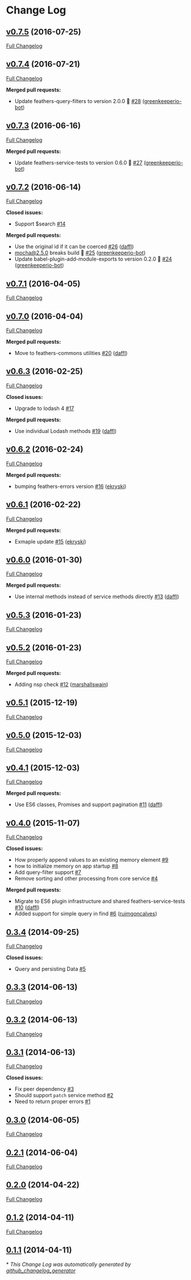 # Change Log

## [v0.7.5](https://github.com/feathersjs/feathers-memory/tree/v0.7.5) (2016-07-25)
[Full Changelog](https://github.com/feathersjs/feathers-memory/compare/v0.7.4...v0.7.5)

## [v0.7.4](https://github.com/feathersjs/feathers-memory/tree/v0.7.4) (2016-07-21)
[Full Changelog](https://github.com/feathersjs/feathers-memory/compare/v0.7.3...v0.7.4)

**Merged pull requests:**

- Update feathers-query-filters to version 2.0.0 🚀 [\#28](https://github.com/feathersjs/feathers-memory/pull/28) ([greenkeeperio-bot](https://github.com/greenkeeperio-bot))

## [v0.7.3](https://github.com/feathersjs/feathers-memory/tree/v0.7.3) (2016-06-16)
[Full Changelog](https://github.com/feathersjs/feathers-memory/compare/v0.7.2...v0.7.3)

**Merged pull requests:**

- Update feathers-service-tests to version 0.6.0 🚀 [\#27](https://github.com/feathersjs/feathers-memory/pull/27) ([greenkeeperio-bot](https://github.com/greenkeeperio-bot))

## [v0.7.2](https://github.com/feathersjs/feathers-memory/tree/v0.7.2) (2016-06-14)
[Full Changelog](https://github.com/feathersjs/feathers-memory/compare/v0.7.1...v0.7.2)

**Closed issues:**

- Support $search [\#14](https://github.com/feathersjs/feathers-memory/issues/14)

**Merged pull requests:**

- Use the original id if it can be coerced [\#26](https://github.com/feathersjs/feathers-memory/pull/26) ([daffl](https://github.com/daffl))
- mocha@2.5.0 breaks build 🚨 [\#25](https://github.com/feathersjs/feathers-memory/pull/25) ([greenkeeperio-bot](https://github.com/greenkeeperio-bot))
- Update babel-plugin-add-module-exports to version 0.2.0 🚀 [\#24](https://github.com/feathersjs/feathers-memory/pull/24) ([greenkeeperio-bot](https://github.com/greenkeeperio-bot))

## [v0.7.1](https://github.com/feathersjs/feathers-memory/tree/v0.7.1) (2016-04-05)
[Full Changelog](https://github.com/feathersjs/feathers-memory/compare/v0.7.0...v0.7.1)

## [v0.7.0](https://github.com/feathersjs/feathers-memory/tree/v0.7.0) (2016-04-04)
[Full Changelog](https://github.com/feathersjs/feathers-memory/compare/v0.6.3...v0.7.0)

**Merged pull requests:**

- Move to feathers-commons utilities [\#20](https://github.com/feathersjs/feathers-memory/pull/20) ([daffl](https://github.com/daffl))

## [v0.6.3](https://github.com/feathersjs/feathers-memory/tree/v0.6.3) (2016-02-25)
[Full Changelog](https://github.com/feathersjs/feathers-memory/compare/v0.6.2...v0.6.3)

**Closed issues:**

- Upgrade to lodash 4 [\#17](https://github.com/feathersjs/feathers-memory/issues/17)

**Merged pull requests:**

- Use individual Lodash methods [\#19](https://github.com/feathersjs/feathers-memory/pull/19) ([daffl](https://github.com/daffl))

## [v0.6.2](https://github.com/feathersjs/feathers-memory/tree/v0.6.2) (2016-02-24)
[Full Changelog](https://github.com/feathersjs/feathers-memory/compare/v0.6.1...v0.6.2)

**Merged pull requests:**

- bumping feathers-errors version [\#16](https://github.com/feathersjs/feathers-memory/pull/16) ([ekryski](https://github.com/ekryski))

## [v0.6.1](https://github.com/feathersjs/feathers-memory/tree/v0.6.1) (2016-02-22)
[Full Changelog](https://github.com/feathersjs/feathers-memory/compare/v0.6.0...v0.6.1)

**Merged pull requests:**

- Exmaple update [\#15](https://github.com/feathersjs/feathers-memory/pull/15) ([ekryski](https://github.com/ekryski))

## [v0.6.0](https://github.com/feathersjs/feathers-memory/tree/v0.6.0) (2016-01-30)
[Full Changelog](https://github.com/feathersjs/feathers-memory/compare/v0.5.3...v0.6.0)

**Merged pull requests:**

- Use internal methods instead of service methods directly [\#13](https://github.com/feathersjs/feathers-memory/pull/13) ([daffl](https://github.com/daffl))

## [v0.5.3](https://github.com/feathersjs/feathers-memory/tree/v0.5.3) (2016-01-23)
[Full Changelog](https://github.com/feathersjs/feathers-memory/compare/v0.5.2...v0.5.3)

## [v0.5.2](https://github.com/feathersjs/feathers-memory/tree/v0.5.2) (2016-01-23)
[Full Changelog](https://github.com/feathersjs/feathers-memory/compare/v0.5.1...v0.5.2)

**Merged pull requests:**

- Adding nsp check [\#12](https://github.com/feathersjs/feathers-memory/pull/12) ([marshallswain](https://github.com/marshallswain))

## [v0.5.1](https://github.com/feathersjs/feathers-memory/tree/v0.5.1) (2015-12-19)
[Full Changelog](https://github.com/feathersjs/feathers-memory/compare/v0.5.0...v0.5.1)

## [v0.5.0](https://github.com/feathersjs/feathers-memory/tree/v0.5.0) (2015-12-03)
[Full Changelog](https://github.com/feathersjs/feathers-memory/compare/v0.4.1...v0.5.0)

## [v0.4.1](https://github.com/feathersjs/feathers-memory/tree/v0.4.1) (2015-12-03)
[Full Changelog](https://github.com/feathersjs/feathers-memory/compare/v0.4.0...v0.4.1)

**Merged pull requests:**

- Use ES6 classes, Promises and support pagination [\#11](https://github.com/feathersjs/feathers-memory/pull/11) ([daffl](https://github.com/daffl))

## [v0.4.0](https://github.com/feathersjs/feathers-memory/tree/v0.4.0) (2015-11-07)
[Full Changelog](https://github.com/feathersjs/feathers-memory/compare/0.3.4...v0.4.0)

**Closed issues:**

- How properly append values to an existing memory element [\#9](https://github.com/feathersjs/feathers-memory/issues/9)
- how to initialize memory on app startup [\#8](https://github.com/feathersjs/feathers-memory/issues/8)
- Add query-filter support [\#7](https://github.com/feathersjs/feathers-memory/issues/7)
- Remove sorting and other processing from core service [\#4](https://github.com/feathersjs/feathers-memory/issues/4)

**Merged pull requests:**

- Migrate to ES6 plugin infrastructure and shared feathers-service-tests [\#10](https://github.com/feathersjs/feathers-memory/pull/10) ([daffl](https://github.com/daffl))
- Added support for simple query in find [\#6](https://github.com/feathersjs/feathers-memory/pull/6) ([ruimgoncalves](https://github.com/ruimgoncalves))

## [0.3.4](https://github.com/feathersjs/feathers-memory/tree/0.3.4) (2014-09-25)
[Full Changelog](https://github.com/feathersjs/feathers-memory/compare/0.3.3...0.3.4)

**Closed issues:**

- Query and persisting Data [\#5](https://github.com/feathersjs/feathers-memory/issues/5)

## [0.3.3](https://github.com/feathersjs/feathers-memory/tree/0.3.3) (2014-06-13)
[Full Changelog](https://github.com/feathersjs/feathers-memory/compare/0.3.2...0.3.3)

## [0.3.2](https://github.com/feathersjs/feathers-memory/tree/0.3.2) (2014-06-13)
[Full Changelog](https://github.com/feathersjs/feathers-memory/compare/0.3.1...0.3.2)

## [0.3.1](https://github.com/feathersjs/feathers-memory/tree/0.3.1) (2014-06-13)
[Full Changelog](https://github.com/feathersjs/feathers-memory/compare/0.3.0...0.3.1)

**Closed issues:**

- Fix peer dependency [\#3](https://github.com/feathersjs/feathers-memory/issues/3)
- Should support `patch` service method [\#2](https://github.com/feathersjs/feathers-memory/issues/2)
- Need to return proper errors [\#1](https://github.com/feathersjs/feathers-memory/issues/1)

## [0.3.0](https://github.com/feathersjs/feathers-memory/tree/0.3.0) (2014-06-05)
[Full Changelog](https://github.com/feathersjs/feathers-memory/compare/0.2.1...0.3.0)

## [0.2.1](https://github.com/feathersjs/feathers-memory/tree/0.2.1) (2014-06-04)
[Full Changelog](https://github.com/feathersjs/feathers-memory/compare/0.2.0...0.2.1)

## [0.2.0](https://github.com/feathersjs/feathers-memory/tree/0.2.0) (2014-04-22)
[Full Changelog](https://github.com/feathersjs/feathers-memory/compare/0.1.2...0.2.0)

## [0.1.2](https://github.com/feathersjs/feathers-memory/tree/0.1.2) (2014-04-11)
[Full Changelog](https://github.com/feathersjs/feathers-memory/compare/0.1.1...0.1.2)

## [0.1.1](https://github.com/feathersjs/feathers-memory/tree/0.1.1) (2014-04-11)


\* *This Change Log was automatically generated by [github_changelog_generator](https://github.com/skywinder/Github-Changelog-Generator)*